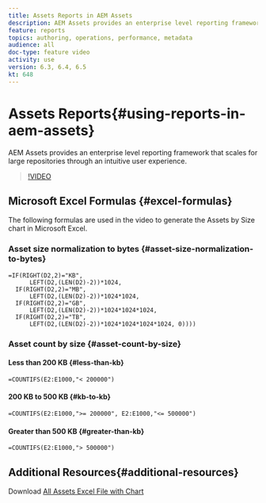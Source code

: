 ```yaml
---
title: Assets Reports in AEM Assets
description: AEM Assets provides an enterprise level reporting framework that scales for large repositories through an intuitive user experience. 
feature: reports
topics: authoring, operations, performance, metadata
audience: all
doc-type: feature video
activity: use
version: 6.3, 6.4, 6.5
kt: 648
---
```


# Assets Reports{#using-reports-in-aem-assets}

AEM Assets provides an enterprise level reporting framework that scales for large repositories through an intuitive user experience.

>[!VIDEO](https://video.tv.adobe.com/v/22140/?quality=12&learn=on)

## Microsoft Excel Formulas {#excel-formulas}

The following formulas are used in the video to generate the Assets by Size chart in Microsoft Excel.

### Asset size normalization to bytes {#asset-size-normalization-to-bytes}

```
=IF(RIGHT(D2,2)="KB",
      LEFT(D2,(LEN(D2)-2))*1024,
  IF(RIGHT(D2,2)="MB",
      LEFT(D2,(LEN(D2)-2))*1024*1024,
  IF(RIGHT(D2,2)="GB",
      LEFT(D2,(LEN(D2)-2))*1024*1024*1024,
  IF(RIGHT(D2,2)="TB",
      LEFT(D2,(LEN(D2)-2))*1024*1024*1024*1024, 0))))
```

### Asset count by size {#asset-count-by-size}

#### Less than 200 KB {#less-than-kb}

```
=COUNTIFS(E2:E1000,"< 200000")

```

#### 200 KB to 500 KB {#kb-to-kb}

```
=COUNTIFS(E2:E1000,">= 200000", E2:E1000,"<= 500000")
```

#### Greater than 500 KB {#greater-than-kb}

```
=COUNTIFS(E2:E1000,"> 500000")
```

## Additional Resources{#additional-resources}

Download [All Assets Excel File with Chart](./assets/asset-reports/all-assets.xlsx)
